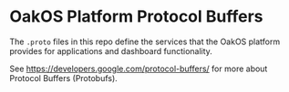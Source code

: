 # OakOS Platform Protocol Buffers

The `.proto` files in this repo define the services that the OakOS
platform provides for applications and dashboard functionality.

See https://developers.google.com/protocol-buffers/ for more about
Protocol Buffers (Protobufs).
